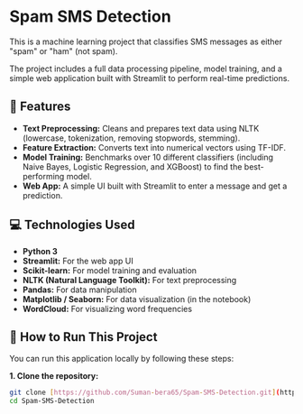 # Spam SMS Detection

This is a machine learning project that classifies SMS messages as either "spam" or "ham" (not spam).

The project includes a full data processing pipeline, model training, and a simple web application built with Streamlit to perform real-time predictions.

## 🚀 Features

* **Text Preprocessing:** Cleans and prepares text data using NLTK (lowercase, tokenization, removing stopwords, stemming).
* **Feature Extraction:** Converts text into numerical vectors using TF-IDF.
* **Model Training:** Benchmarks over 10 different classifiers (including Naive Bayes, Logistic Regression, and XGBoost) to find the best-performing model.
* **Web App:** A simple UI built with Streamlit to enter a message and get a prediction.

## 💻 Technologies Used

* **Python 3**
* **Streamlit:** For the web app UI
* **Scikit-learn:** For model training and evaluation
* **NLTK (Natural Language Toolkit):** For text preprocessing
* **Pandas:** For data manipulation
* **Matplotlib / Seaborn:** For data visualization (in the notebook)
* **WordCloud:** For visualizing word frequencies

## 🏃 How to Run This Project

You can run this application locally by following these steps:

**1. Clone the repository:**
   ```bash
   git clone [https://github.com/Suman-bera65/Spam-SMS-Detection.git](https://github.com/Suman-bera65/Spam-SMS-Detection.git)
   cd Spam-SMS-Detection
